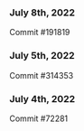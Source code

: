 ### July 8th, 2022

Commit #191819

### July 5th, 2022

Commit #314353


### July 4th, 2022

Commit #72281
